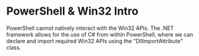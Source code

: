 # PowerShell & Win32 Intro

PowerShell cannot natively interact with the Win32 APIs. The .NET framework allows for the use of C# from within PowerShell, where we can declare and import required Win32 APIs using the "DllImportAttribute" class.













